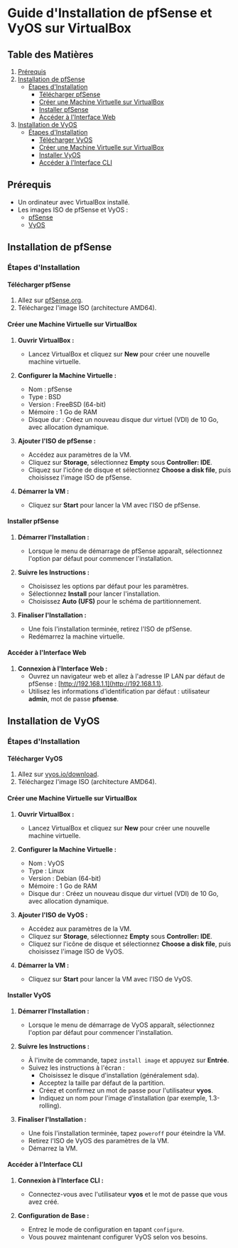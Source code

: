 
# Guide d'Installation de pfSense et VyOS sur VirtualBox

## Table des Matières

1. [Prérequis](#prérequis)
2. [Installation de pfSense](#installation-de-pfsense)
   - [Étapes d'Installation](#étapes-dinstallation)
     - [Télécharger pfSense](#télécharger-pfsense)
     - [Créer une Machine Virtuelle sur VirtualBox](#créer-une-machine-virtuelle-sur-virtualbox)
     - [Installer pfSense](#installer-pfsense)
     - [Accéder à l'Interface Web](#accéder-à-linterface-web)
3. [Installation de VyOS](#installation-de-vyos)
   - [Étapes d'Installation](#étapes-dinstallation-1)
     - [Télécharger VyOS](#télécharger-vyos)
     - [Créer une Machine Virtuelle sur VirtualBox](#créer-une-machine-virtuelle-sur-virtualbox-1)
     - [Installer VyOS](#installer-vyos)
     - [Accéder à l'Interface CLI](#accéder-à-linterface-cli)

## Prérequis

- Un ordinateur avec VirtualBox installé.
- Les images ISO de pfSense et VyOS :
    - [pfSense](https://www.pfsense.org/download/)
    - [VyOS](https://vyos.io/download)

## Installation de pfSense

### Étapes d'Installation

#### Télécharger pfSense

1. Allez sur [pfSense.org](https://www.pfsense.org/).
2. Téléchargez l'image ISO (architecture AMD64).

#### Créer une Machine Virtuelle sur VirtualBox

1. **Ouvrir VirtualBox :**
    - Lancez VirtualBox et cliquez sur **New** pour créer une nouvelle machine virtuelle.

2. **Configurer la Machine Virtuelle :**
    - Nom : pfSense
    - Type : BSD
    - Version : FreeBSD (64-bit)
    - Mémoire : 1 Go de RAM
    - Disque dur : Créez un nouveau disque dur virtuel (VDI) de 10 Go, avec allocation dynamique.

3. **Ajouter l'ISO de pfSense :**
    - Accédez aux paramètres de la VM.
    - Cliquez sur **Storage**, sélectionnez **Empty** sous **Controller: IDE**.
    - Cliquez sur l'icône de disque et sélectionnez **Choose a disk file**, puis choisissez l'image ISO de pfSense.

4. **Démarrer la VM :**
    - Cliquez sur **Start** pour lancer la VM avec l'ISO de pfSense.

#### Installer pfSense

1. **Démarrer l'Installation :**
    - Lorsque le menu de démarrage de pfSense apparaît, sélectionnez l'option par défaut pour commencer l'installation.

2. **Suivre les Instructions :**
    - Choisissez les options par défaut pour les paramètres.
    - Sélectionnez **Install** pour lancer l'installation.
    - Choisissez **Auto (UFS)** pour le schéma de partitionnement.

3. **Finaliser l'Installation :**
    - Une fois l'installation terminée, retirez l'ISO de pfSense.
    - Redémarrez la machine virtuelle.

#### Accéder à l'Interface Web

1. **Connexion à l'Interface Web :**
    - Ouvrez un navigateur web et allez à l'adresse IP LAN par défaut de pfSense : [http://192.168.1.1](http://192.168.1.1).
    - Utilisez les informations d'identification par défaut : utilisateur **admin**, mot de passe **pfsense**.

## Installation de VyOS

### Étapes d'Installation

#### Télécharger VyOS

1. Allez sur [vyos.io/download](https://vyos.io/download).
2. Téléchargez l'image ISO (architecture AMD64).

#### Créer une Machine Virtuelle sur VirtualBox

1. **Ouvrir VirtualBox :**
    - Lancez VirtualBox et cliquez sur **New** pour créer une nouvelle machine virtuelle.

2. **Configurer la Machine Virtuelle :**
    - Nom : VyOS
    - Type : Linux
    - Version : Debian (64-bit)
    - Mémoire : 1 Go de RAM
    - Disque dur : Créez un nouveau disque dur virtuel (VDI) de 10 Go, avec allocation dynamique.

3. **Ajouter l'ISO de VyOS :**
    - Accédez aux paramètres de la VM.
    - Cliquez sur **Storage**, sélectionnez **Empty** sous **Controller: IDE**.
    - Cliquez sur l'icône de disque et sélectionnez **Choose a disk file**, puis choisissez l'image ISO de VyOS.

4. **Démarrer la VM :**
    - Cliquez sur **Start** pour lancer la VM avec l'ISO de VyOS.

#### Installer VyOS

1. **Démarrer l'Installation :**
    - Lorsque le menu de démarrage de VyOS apparaît, sélectionnez l'option par défaut pour commencer l'installation.

2. **Suivre les Instructions :**
    - À l'invite de commande, tapez `install image` et appuyez sur **Entrée**.
    - Suivez les instructions à l'écran :
        - Choisissez le disque d'installation (généralement sda).
        - Acceptez la taille par défaut de la partition.
        - Créez et confirmez un mot de passe pour l'utilisateur **vyos**.
        - Indiquez un nom pour l'image d'installation (par exemple, 1.3-rolling).

3. **Finaliser l'Installation :**
    - Une fois l'installation terminée, tapez `poweroff` pour éteindre la VM.
    - Retirez l'ISO de VyOS des paramètres de la VM.
    - Démarrez la VM.

#### Accéder à l'Interface CLI

1. **Connexion à l'Interface CLI :**
    - Connectez-vous avec l'utilisateur **vyos** et le mot de passe que vous avez créé.

2. **Configuration de Base :**
    - Entrez le mode de configuration en tapant `configure`.
    - Vous pouvez maintenant configurer VyOS selon vos besoins.
